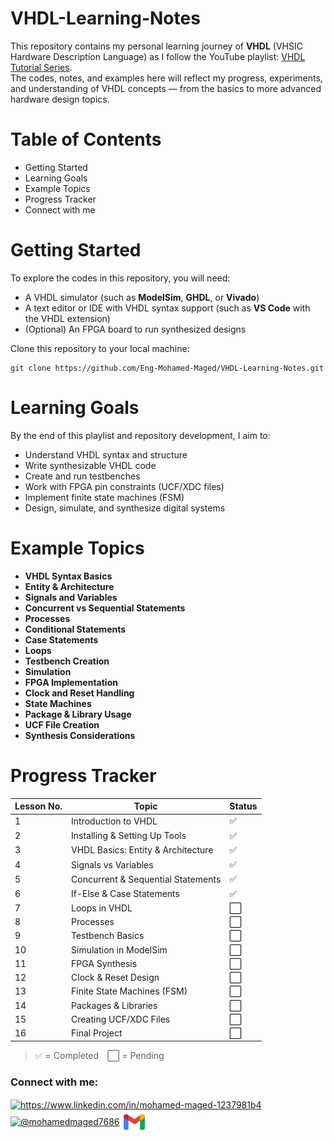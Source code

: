 # VHDL-Learning-Notes
This repository contains my personal learning journey of **VHDL** (VHSIC Hardware Description Language) as I follow the YouTube playlist: [VHDL Tutorial Series](https://www.youtube.com/watch?v=snecW2mhhwM&list=PLPnq5YvunUFyStEyWUkS1ObjvJlJ7aPTI).  
The codes, notes, and examples here will reflect my progress, experiments, and understanding of VHDL concepts — from the basics to more advanced hardware design topics.

# Table of Contents
- Getting Started
- Learning Goals
- Example Topics
- Progress Tracker
- Connect with me

# Getting Started
To explore the codes in this repository, you will need:
- A VHDL simulator (such as **ModelSim**, **GHDL**, or **Vivado**)
- A text editor or IDE with VHDL syntax support (such as **VS Code** with the VHDL extension)
- (Optional) An FPGA board to run synthesized designs

Clone this repository to your local machine:
```
git clone https://github.com/Eng-Mohamed-Maged/VHDL-Learning-Notes.git
```

# Learning Goals
By the end of this playlist and repository development, I aim to:
- Understand VHDL syntax and structure
- Write synthesizable VHDL code
- Create and run testbenches
- Work with FPGA pin constraints (UCF/XDC files)
- Implement finite state machines (FSM)
- Design, simulate, and synthesize digital systems

# Example Topics
- **VHDL Syntax Basics**
- **Entity & Architecture**
- **Signals and Variables**
- **Concurrent vs Sequential Statements**
- **Processes**
- **Conditional Statements**
- **Case Statements**
- **Loops**
- **Testbench Creation**
- **Simulation**
- **FPGA Implementation**
- **Clock and Reset Handling**
- **State Machines**
- **Package & Library Usage**
- **UCF File Creation**
- **Synthesis Considerations**

# Progress Tracker
| Lesson No. | Topic | Status |
|------------|-------|--------|
| 1 | Introduction to VHDL | ✅ |
| 2 | Installing & Setting Up Tools | ✅ |
| 3 | VHDL Basics: Entity & Architecture | ✅ |
| 4 | Signals vs Variables | ✅ |
| 5 | Concurrent & Sequential Statements | ✅ |
| 6 | If-Else & Case Statements | ✅ |
| 7 | Loops in VHDL | ⬜ |
| 8 | Processes | ⬜ |
| 9 | Testbench Basics | ⬜ |
| 10 | Simulation in ModelSim | ⬜ |
| 11 | FPGA Synthesis | ⬜ |
| 12 | Clock & Reset Design | ⬜ |
| 13 | Finite State Machines (FSM) | ⬜ |
| 14 | Packages & Libraries | ⬜ |
| 15 | Creating UCF/XDC Files | ⬜ |
| 16 | Final Project | ⬜ |

> ✅ = Completed ⬜ = Pending

<h3 align="left">Connect with me:</h3>
<p align="left">
<a href="https://www.linkedin.com/in/mohamed-maged-1237981b4" target="blank"><img align="center" src="https://raw.githubusercontent.com/rahuldkjain/github-profile-readme-generator/master/src/images/icons/Social/linked-in-alt.svg" alt="https://www.linkedin.com/in/mohamed-maged-1237981b4" height="30" width="40" /></a>
<a href="https://www.youtube.com/channel/UCqFdD_fUftFl9dtfEshGGYg" target="blank"><img align="center" src="https://raw.githubusercontent.com/rahuldkjain/github-profile-readme-generator/master/src/images/icons/Social/youtube.svg" alt="@mohamedmaged7686" height="35" width="40" /></a>
<a href="https://mail.google.com/mail/?view=cm&fs=1&to=mohamed.maged.khalil1@gmail.com" target="blank"><img align="center" src="https://github.com/Eng-Mohamed-Maged/Eng-Mohamed-Maged/blob/main/gmail.svg" height="38" width="40" /></a>
</p>
